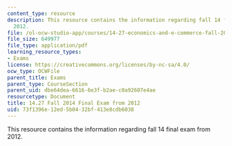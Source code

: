 ```yaml
---
content_type: resource
description: This resource contains the information regarding fall 14 final exam from
  2012.
file: /ol-ocw-studio-app/courses/14-27-economics-and-e-commerce-fall-2014/73f1396e12ed5b0432bf413e8cdb6038_MIT14_27F14_Final_2012.pdf
file_size: 649977
file_type: application/pdf
learning_resource_types:
- Exams
license: https://creativecommons.org/licenses/by-nc-sa/4.0/
ocw_type: OCWFile
parent_title: Exams
parent_type: CourseSection
parent_uid: dbe64dea-6616-6e3f-b2ae-c0a92607e4ae
resourcetype: Document
title: 14.27 Fall 2014 Final Exam from 2012
uid: 73f1396e-12ed-5b04-32bf-413e8cdb6038
---
```

This resource contains the information regarding fall 14 final exam from 2012.